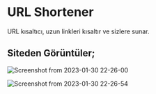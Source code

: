 # URL Shortener
URL kısaltıcı, uzun linkleri kısaltır ve sizlere sunar.

**Siteden Görüntüler;**
-------------------------------------------------
![Screenshot from 2023-01-30 22-26-00](https://user-images.githubusercontent.com/101043132/215575801-6b8b3a0c-a745-44ba-9878-90b3bc483177.png)

![Screenshot from 2023-01-30 22-26-54](https://user-images.githubusercontent.com/101043132/215575999-c9918bee-7b73-4d37-b043-235f5dddd416.png)
